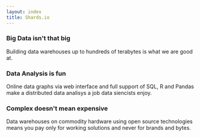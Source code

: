 ```yaml
---
layout: index
title: Shards.io
---
```


### Big Data isn't that big

Building data warehouses up to hundreds of terabytes is what we are good at.

### Data Analysis is fun

Online data graphs via web interface and full support of SQL, R and Pandas make a distributed data analisys a job data siencists enjoy.

### Complex doesn't mean expensive

Data warehouses on commodity hardware using open source technologies means you pay only for working solutions and never for brands and bytes.
